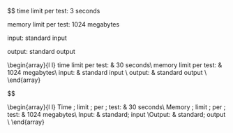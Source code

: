 $$
time limit per test: 3 seconds

memory limit per test: 1024 megabytes

input: standard input

output: standard output

\begin{array}{l l}
time limit per test: & 30 seconds\\
memory limit per test: & 1024 megabytes\\
input: & standard input \\
output: & standard output \\
\end{array}

$$


\begin{array}{l l}
Time \; limit \; per \; test: & 30 seconds\\
Memory \; limit \; per \; test: & 1024 megabytes\\
Input: & standard\;  input \\Output: & standard\;  output \\
\end{array}

